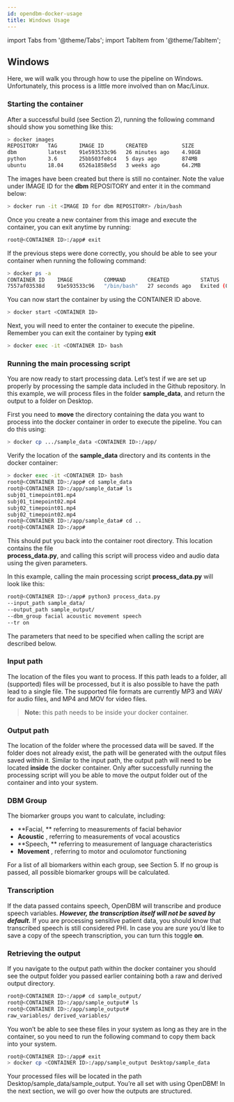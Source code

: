 ```yaml
---
id: opendbm-docker-usage
title: Windows Usage
---
```


import Tabs from '@theme/Tabs'; import TabItem from '@theme/TabItem';

## Windows

Here, we will walk you through how to use the pipeline on Windows. Unfortunately, this process is a little more involved than on Mac/Linux.

### Starting the container

After a successful build (see Section 2), running the following command should show you something like this:
```bash
> docker images
REPOSITORY   TAG       IMAGE ID       CREATED           SIZE
dbm          latest    91e593533c96   26 minutes ago    4.98GB
python       3.6       25bb503fe8c4   5 days ago        874MB
ubuntu       18.04     6526a1858e5d   3 weeks ago       64.2MB
```
The images have been created but there is still no container. Note the value under IMAGE ID for the **dbm** REPOSITORY and enter it in the command below:

```bash
> docker run -it <IMAGE ID for dbm REPOSITORY> /bin/bash
```
Once you create a new container from this image and execute the container, you can exit anytime by running:
```bash
root@<CONTAINER ID>:/app# exit
```
If the previous steps were done correctly, you should be able to see your container when running the following command:
```bash
> docker ps -a
CONTAINER ID    IMAGE          COMMAND       CREATED          STATUS     
7557af03538d    91e593533c96   "/bin/bash"   27 seconds ago   Exited (0)
```
You can now start the container by using the CONTAINER ID above.
```bash
> docker start <CONTAINER ID>
```
Next, you will need to enter the container to execute the pipeline. Remember you can exit the container by typing **exit**
```bash
> docker exec -it <CONTAINER ID> bash
```

### Running the main processing script

You are now ready to start processing data. Let’s test if we are set up properly by processing the sample data included in the Github repository. In this example, we will process files in the folder **sample_data**, and return the output to a folder on Desktop.

First you need to **move** the directory containing the data you want to process into the docker container in order to execute the pipeline. You can do this using:
```bash
> docker cp .../sample_data <CONTAINER ID>:/app/
```
Verify the location of the **sample_data** directory and its contents in the docker container:
```bash
> docker exec -it <CONTAINER ID> bash
root@<CONTAINER ID>:/app# cd sample_data
root@<CONTAINER ID>:/app/sample_data# ls
subj01_timepoint01.mp4
subj01_timepoint02.mp4
subj02_timepoint01.mp4
subj02_timepoint02.mp4
root@<CONTAINER ID>:/app/sample_data# cd ..
root@<CONTAINER ID>:/app#
```
This should put you back into the container root directory. This location contains the file  
**process_data.py**, and calling this script will process video and audio data using the given parameters.

In this example, calling the main processing script **process_data.py** will look like this:
```bash
root@<CONTAINER ID>:/app# python3 process_data.py 
--input_path sample_data/ 
--output_path sample_output/
--dbm_group facial acoustic movement speech 
--tr on
```
The parameters that need to be specified when calling the script are described below.

### Input path

The location of the files you want to process. If this path leads to a folder, all (supported) files will be processed, but it is also possible to have the path lead to a single file. The supported file formats are currently MP3 and WAV for audio files, and MP4 and MOV for video files. 
> **Note:** this path needs to be inside your docker container.

### Output path

The location of the folder where the processed data will be saved. If the folder does not already exist, the path will be generated with the output files saved within it. Similar to the input path, the output path will need to be located **inside** the docker container. Only after successfully running the processing script will you be able to move the output folder out of the container and into your system.

### DBM Group

The biomarker groups you want to calculate, including:

- **Facial, ** referring to measurements of facial behavior
- **Acoustic** , referring to measurements of vocal acoustics 
- **Speech, ** referring to measurement of language characteristics
- **Movement** , referring to motor and oculomotor functioning

For a list of all biomarkers within each group, see Section 5. If no group is passed, all possible biomarker groups will be calculated.

### Transcription

If the data passed contains speech, OpenDBM will transcribe and produce speech variables. ***However, the transcription itself will not be saved by default.*** If you are processing sensitive patient data, you should know that transcribed speech is still considered PHI. In case you are *sure* you’d like to save a copy of the speech transcription, you can turn this toggle **on**.

### Retrieving the output

If you navigate to the output path within the docker container you should see the output folder you passed earlier containing both a raw and derived output directory. 
```bash
root@<CONTAINER ID>:/app# cd sample_output/
root@<CONTAINER ID>:/app/sample_output# ls
root@<CONTAINER ID>:/app/sample_output#
raw_variables/ derived_variables/
```
You won’t be able to see these files in your system as long as they are in the container, so you need to run the following command to copy them back into your system.
```bash
root@<CONTAINER ID>:/app# exit
> docker cp <CONTAINER ID>:/app/sample_output Desktop/sample_data
```
Your processed files will be located in the path Desktop/sample_data/sample_output. You’re all set with using OpenDBM! In the next section, we will go over how the outputs are structured. 